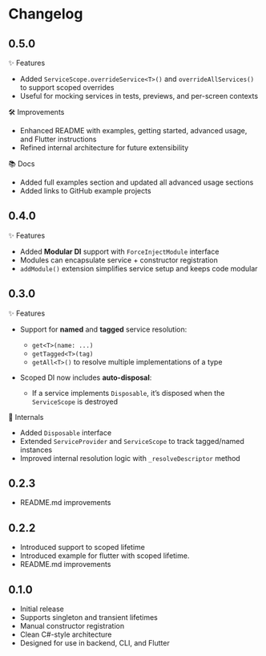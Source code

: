 # Changelog

## 0.5.0

✨ Features
- Added `ServiceScope.overrideService<T>()` and `overrideAllServices()` to support scoped overrides
- Useful for mocking services in tests, previews, and per-screen contexts

🛠 Improvements
- Enhanced README with examples, getting started, advanced usage, and Flutter instructions
- Refined internal architecture for future extensibility

📚 Docs
- Added full examples section and updated all advanced usage sections
- Added links to GitHub example projects

## 0.4.0

✨ Features
- Added **Modular DI** support with `ForceInjectModule` interface
- Modules can encapsulate service + constructor registration
- `addModule()` extension simplifies service setup and keeps code modular

## 0.3.0

✨ Features
- Support for **named** and **tagged** service resolution:
    - `get<T>(name: ...)`
    - `getTagged<T>(tag)`
    - `getAll<T>()` to resolve multiple implementations of a type

- Scoped DI now includes **auto-disposal**:
    - If a service implements `Disposable`, it’s disposed when the `ServiceScope` is destroyed

🧰 Internals
- Added `Disposable` interface
- Extended `ServiceProvider` and `ServiceScope` to track tagged/named instances
- Improved internal resolution logic with `_resolveDescriptor` method

## 0.2.3

- README.md improvements

## 0.2.2

- Introduced support to scoped lifetime
- Introduced example for flutter with scoped lifetime.
- README.md improvements

## 0.1.0

- Initial release
- Supports singleton and transient lifetimes
- Manual constructor registration
- Clean C#-style architecture
- Designed for use in backend, CLI, and Flutter
